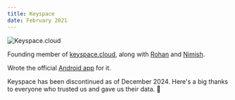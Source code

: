 ```yaml
---
title: Keyspace
date: February 2021
---
```


![Keyspace.cloud](assets/images/keyspace_banner.png "Keyspace Android")

Founding member of [keyspace.cloud](https://github.com/Keyspace-cloud), along with [Rohan](https://github.com/rohan-chaturvedi) and [Nimish](https://github.com/nimish-ks). 

Wrote the official [Android app](https://play.google.com/store/apps/details?id=cloud.keyspace.android&utm_source=Website&pcampaignid=pcampaignidMKT-Other-global-all-co-prtnr-py-PartBadge-Mar2515-1) for it.

Keyspace has been discontinued as of December 2024. Here's a big thanks to everyone who trusted us and gave us their data. 🎉
